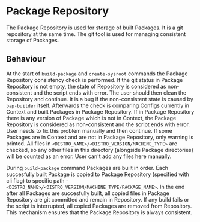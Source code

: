 # Package Repository

The Package Repository is used for storage of built Packages. It is a git repository at the same time.
The git tool is used for managing consistent storage of Packages.

## Behaviour

At the start of `build-package` and `create-sysroot` commands the Package Repository consistency
check is performed. If the git status in Package Repository is not empty, the state of Repository
is considered as non-consistent and the script ends with error. The user should then clean the
Repository and continue. It is a bug if the non-consistent state is caused by `bap-builder` itself.
Afterwards the check is comparing Configs currently in Context and built Packages in Package
Repository. If in Package Repository there is any version of Package which is not in Context, the
Package Repository is considered as non-consistent and the script ends with error. User needs to
fix this problem manually and then continue. If some Packages are in Context and are not in Package
Repository, only warning is printed. All files in `<DISTRO_NAME>/<DISTRO_VERSION/MACHINE_TYPE>` are
checked, so any other files in this directory (alongside Package directories) will be counted as an
error. User can't add any files here manually.

During `build-package` command Packages are built in order. Each succesfully built Package is
copied to Package Repository (specified with cli flag) to specific path -
`<DISTRO_NAME>/<DISTRO_VERSION/MACHINE_TYPE/PACKAGE_NAME>`. In the end after all Packages are
succesfully built, all copied files in Package Repository are git committed and remain in
Repository. If any build fails or the script is interrupted, all copied Packages are removed from
Repository. This mechanism ensures that the Package Repository is always consistent.
